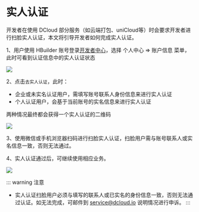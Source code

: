 # 实人认证

开发者在使用 DCloud 部分服务（如云端打包、uniCloud等）时会要求开发者进行扫脸实人认证，本文将引导开发者如何完成实人认证。

1、用户使用 HBuilder 账号登录[开发者中心](https://dev.dcloud.net.cn/pages/user/info)，选择 个人中心 => 账户信息 菜单，此时可看到认证信息中的实人认证状态

![](https://web-assets.dcloud.net.cn/unidoc/zh/rpa/frv-auth-status.png)


2、点击`去实人认证`，此时：

- 企业或未实名认证用户，需填写账号联系人身份信息来进行实人认证
- 个人认证用户，会基于当前账号的实名信息来进行实人认证

两种情况最终都会获得一个实人认证的二维码

![](https://web-assets.dcloud.net.cn/unidoc/zh/rpa/frv-auth-qrcode.png)

3、使用微信或手机浏览器扫码进行扫脸实人认证，扫脸用户需与账号联系人或实名信息一致，否则无法通过。

4、实人认证通过后，可继续使用相应业务。

![](https://web-assets.dcloud.net.cn/unidoc/zh/rpa/frv-auth-success.png)

::: warning 注意
- 实人认证扫脸用户必须与填写的联系人或已实名的身份信息一致，否则无法通过认证。如无法完成，可邮件到 service@dcloud.io 说明情况进行申诉。
:::